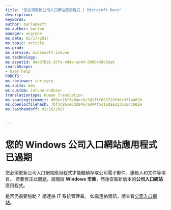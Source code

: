 ```yaml
---
title: "您必須更新公司入口網站應用程式 | Microsoft Docs"
description: 
keywords: 
author: barlanmsft
ms.author: barlan
manager: angrobe
ms.date: 03/17/2017
ms.topic: article
ms.prod: 
ms.service: microsoft-intune
ms.technology: 
ms.assetid: dea37b91-33fa-4d4a-ac44-560b450c02a6
searchScope:
- User help
ROBOTS: 
ms.reviewer: chrisgre
ms.suite: ems
ms.custom: intune-enduser
translationtype: Human Translation
ms.sourcegitcommit: 499ec16ffa04ec6c5d1fff829729fddc3f74a02b
ms.openlocfilehash: 7bf3c9bce6d29467ad44f5c1adaa213616cc602e
ms.lasthandoff: 03/16/2017


---
```


# <a name="your-company-portal-app-for-windows-is-out-of-date"></a>您的 Windows 公司入口網站應用程式已過期

您必須更新公司入口網站應用程式才能繼續存取公司電子郵件、連絡人和文件等項目。 若要修正此問題，請開啟 **Windows 市集**，然後安裝新版本的**公司入口網站**應用程式。

是否仍需要協助？ 請連絡 IT 系統管理員。 如需連絡資訊，請查看[公司入口網站](http://portal.manage.microsoft.com)。


